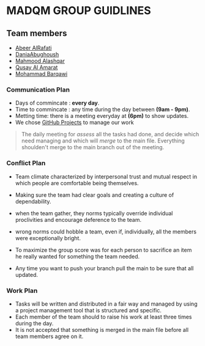# MADQM GROUP GUIDLINES


## Team members 

* [Abeer AlRafati](https://github.com/AbeerAl-Rafati)  
* [DaniaAbughoush](https://github.com/DaniaAbughoush)  
* [Mahmood Alashqar](https://github.com/mahmood-alashqar)  
* [Qusay Al Amarat](https://github.com/Qusay114)  
* [Mohammad Barqawi](https://github.com/Barqawiii)  



### Communication Plan   

* Days of commincate : **every day**.   
* Time to commincate : any time during the day between **(9am - 9pm)**.   
* Metting time: there is a meeting everyday at **(6pm)** to show updates.   
* We chose [GitHub Projects](https://github.com/MADQM/Easy-Resume/projects/1?add_cards_query=is%3Aopen) to manage our work

>
> The daily meeting for *assess* all the tasks had done, and decide which need managing and which will *merge* to the main file.
> Everything shoulden't merge to the main branch out of the meeting.
> 



### Conflict Plan   

* Team climate characterized by interpersonal trust and mutual respect in which people are comfortable being themselves.

* Making sure the team had clear goals and creating a culture of dependability.

* when the team gather, they norms typically override individual proclivities and encourage deference to the team.

* wrong norms could hobble a team, even if, individually, all the members were exceptionally bright.

* To maximize the group score was for each person to sacrifice an item he really wanted for something the team needed.
 
* Any time you want to push your branch pull the main to be sure that all updated.

### Work Plan    

* Tasks will be written and distributed in a fair way and managed by using a project management tool that is structured and specific.
* Each member of the team should to raise his work at least three times during the day.
* It is not accepted that something is merged in the main file before all team members agree on it.
